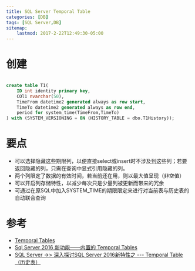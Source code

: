 ```yaml
---
title: SQL Server Temporal Table
categories: [DB]
tags: [SQL Server,DB]
sitemap:
    lastmod: 2017-2-22T12:49:30-05:00
---
```




创建
=================

```sql

create table T1(
	ID int identity primary key,
    COl1 nvarchar(50),
    TimeFrom datetime2 generated always as row start,
    TimeTo datetime2 generated always as row end,
    period for system_time(TimeFrom,TimeTo)
) with (SYSTEM_VERSIONING = ON (HISTORY_TABLE = dbo.T1History));

```



要点
===================

* 可以选择隐藏这些期限列，以便直接select或insert时不涉及到这些列；若要返回隐藏的列，只需在查询中显式引用隐藏的列。
* 两个列限定了数据的有效时间，若当前还在用，则以最大值呈现（非空值）
* 可以开启列存储特性，以减少每次只是少量列被更新而带来的冗余
* 可通过在原SQL中加入SYSTEM_TIME的期限限定来进行对当前表与历史表的自动联合查询



参考
===================

* [Temporal Tables](https://msdn.microsoft.com/en-us/library/dn935015.aspx)
* [Sql Server 2016 新功能——内置的 Temporal Tables](http://www.cnblogs.com/Gin-23333/p/5936120.html)
* [SQL Server ->> 深入探讨SQL Server 2016新特性之 --- Temporal Table（历史表）](http://www.cnblogs.com/jenrrychen/p/5196948.html)

